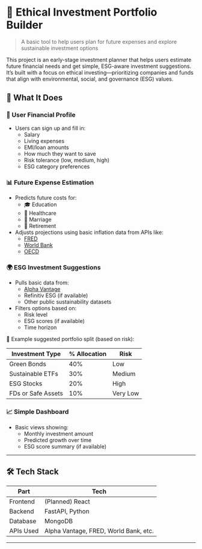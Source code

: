 # 🌱 Ethical Investment Portfolio Builder

> A basic tool to help users plan for future expenses and explore sustainable investment options

This project is an early-stage investment planner that helps users estimate future financial needs and get simple, ESG-aware investment suggestions. It’s built with a focus on ethical investing—prioritizing companies and funds that align with environmental, social, and governance (ESG) values.

## 🚀 What It Does

### 👤 User Financial Profile

- Users can sign up and fill in:
  - Salary
  - Living expenses
  - EMI/loan amounts
  - How much they want to save
  - Risk tolerance (low, medium, high)
  - ESG category preferences

### 📊 Future Expense Estimation

- Predicts future costs for:
  - 🎓 Education
  - 🏥 Healthcare
  - 💍 Marriage
  - 👵 Retirement
- Adjusts projections using basic inflation data from APIs like:
  - [FRED](https://fred.stlouisfed.org/)
  - [World Bank](https://data.worldbank.org/)
  - [OECD](https://data.oecd.org/)

### 🌍 ESG Investment Suggestions

- Pulls basic data from:
  - [Alpha Vantage](https://www.alphavantage.co/)
  - Refinitiv ESG (if available)
  - Other public sustainability datasets
- Filters options based on:
  - Risk level
  - ESG scores (if available)
  - Time horizon

📌 Example suggested portfolio split (based on risk):

| Investment Type    | % Allocation | Risk     |
| ------------------ | ------------ | -------- |
| Green Bonds        | 40%          | Low      |
| Sustainable ETFs   | 30%          | Medium   |
| ESG Stocks         | 20%          | High     |
| FDs or Safe Assets | 10%          | Very Low |

### 📈 Simple Dashboard

- Basic views showing:
  - Monthly investment amount
  - Predicted growth over time
  - ESG score summary (if available)

---

## 🛠 Tech Stack

| Part      | Tech                                  |
| --------- | ------------------------------------- |
| Frontend  | (Planned) React                       |
| Backend   | FastAPI, Python                       |
| Database  | MongoDB                               |
| APIs Used | Alpha Vantage, FRED, World Bank, etc. |

---
